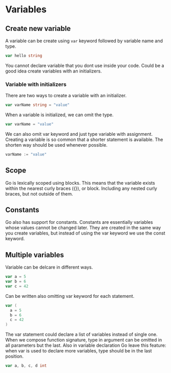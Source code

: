 # Variables

## Create new variable

A variable can be create using `var` keyword followed by variable name and type.

```go
var hello string
```

You cannot declare variable that you dont use inside your code. Could be a good idea create variables with an initializers.

### Variable with initializers

There are two ways to create a variable with an initializer.

```go
var varName string = "value"
```

When a variable is initialized, we can omit the type.

```go
var varName = "value"
```

We can also omit var keyword and just type variable with assignment. Creating a variable is so common that a shorter statement is available. The shorten way should be used whenever possible.

```go
varName := "value"
```

## Scope

Go is lexically scoped using blocks. This means that the variable exists within the nearest curly braces ({}), or block. Including any nested curly braces, but not outside of them.

## Constants

Go also has support for constants. Constants are essentially variables whose values cannot be changed later. They are created in the same way you create variables, but instead of using the var keyword we use the const keyword.

## Multiple variables

Variable can be delcare in different ways.

```go
var a = 5
var b = 6
var c = 42
```

Can be written also omitting var keyword for each statement.

```go
var (
  a = 5
  b = 6
  c = 42
)
```

The var statement could declare a list of variables instead of single one. When we compose function signature, type in argument can be omitted in all parameters but the last. Also in variable declaration Go leave this feature: when var is used to declare more variables, type should be in the last position.

```go
var a, b, c, d int
```